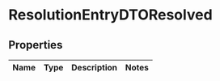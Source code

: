 
# ResolutionEntryDTOResolved

## Properties
Name | Type | Description | Notes
------------ | ------------- | ------------- | -------------



